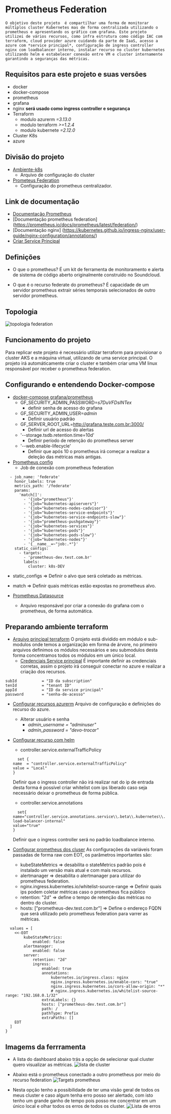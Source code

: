 # Prometheus Federation
    O objetivo deste projeto  é compartilhar uma forma de monitorar múltiplos cluster Kubernetes mas de forma centralizada utilizando o prometheus e apresentando os gráfico com grafana. Este projeto utilizei de vários recursos, como infra estrutura como código IAC com terraform, cloud provider azure cuidando da parte de IaaS, acesso a azure com *service principal*, configuração de ingress controller nginx com loadbalancer interno, instalar recurso no cluster kubernetes utilizando helm e estabelecer conexão entre VM e cluster internamente garantindo a seguranças das métricas.


## Requisitos para este projeto e suas versões
* docker
* docker-compose
* prometheus
* grafana
* nginx **será usado como ingress controller e segurança**
* Terraform
    * modulo azurerm *=3.13.0*
    * modulo terraform *>=1.2.4*
    * modulo kubernete *=2.12.0*
* Cluster K8s
* azure 
## Divisão do projeto
- [Ambiente-k8s](./ambiente-k8s/)
    - Arquivo de configuração do cluster
- [Prometeus Federation](./prometheus-federation/)
    - Configuração do prometheus centralizador.
## Link de documentação
* [Documentação Prometheus](https://prometheus.io/docs/introduction/overview/)
* [Documentação prometheus federation] (https://prometheus.io/docs/prometheus/latest/federation/)
* [Documentação nginx] (https://kubernetes.github.io/ingress-nginx/user-guide/nginx-configuration/annotations/)
* [Criar Service Principal](https://docs.microsoft.com/en-us/azure/active-directory/develop/app-objects-and-service-principals)

## Definições
* O que o prometheus?
É um kit de ferramenta de monitoramento e alerta de sistema de código  aberto originalmente construído no Soundcloud.

* O que é o recurso federate do prometheus?
É capacidade de um servidor prometheus extrair séries temporais selecionados de outro servidor prometheus.

## Topologia
![topologia federation](./picture/prometheus-federation.drawio.png)


## Funcionamento do projeto

Para replicar este projeto é necessário utilizar terraform para provisionar o cluster AKS e a máquina virtual, utilizando de uma service principal. O projeto irá automáticamente criar o cluster e também criar uma VM linux  responsável por receber o prometheus federation.

## Configurando e entendendo Docker-compose

- [docker-compose grafana/prometheus](./prometheus-federation/docker-compose.yaml)
    - GF_SECURITY_ADMIN_PASSWORD=*s7DuVFDsINTex* 
        - definir senha de acesso do grafana 
    - GF_SECURITY_ADMIN_USER=*admin*
        - Definir usuário padrão
    - GF_SERVER_ROOT_URL=http://grafana.teste.com.br:3000/
        - Definir url de acesso do alertas
    - '--storage.tsdb.retention.time=10d'
        - Definir período de retenção do prometheus server
    - '--web.enable-lifecycle'
        - Definir que após 10 o prometheus irá começar a realizar a deleção das métricas mais antigas.
- [Prometheus config](./prometheus-federation/prometheus.yaml)
    - Job de conexão com prometheus federation
```
  - job_name: 'federate'
    honor_labels: true
    metrics_path: '/federate'
    params:
      'match[]':
        - '{job="prometheus"}'
        - '{job="kubernetes-apiservers"}'
        - '{job="kubernetes-nodes-cadvisor"}'
        - '{job="kubernetes-service-endpoints"}'
        - '{job="kubernetes-service-endpoints-slow"}'
        - '{job="prometheus-pushgateway"}'
        - '{job="kubernetes-services"}'
        - '{job="kubernetes-pods"}'
        - '{job="kubernetes-pods-slow"}'
        - '{job="kubernetes-nodes"}'
        - '{__name__=~"job:.*"}'
    static_configs:
      - targets:
        - 'prometheus-dev.test.com.br'
        labels:
          cluster: k8s-DEV 
```
- static_configs => Definir o alvo que será coletado as métricas.
- match => Definir quais métricas estão expostas no prometheus alvo.

- [Prometheus Datasource](./prometheus-federation/prometheus_ds.yaml)
    - Arquivo responsável por criar a conexão do grafana com o prometheus, de forma automática.

## Preparando ambiente terraform
- [Arquivo principal terraform](./ambiente-k8s/main.tf)
O projeto está dividido em módulo e sub-modulos onde temos a organização em forma de árvore, no primeiro arquivos definimos os módulos necessários e seu submodulos desta forma concentramos todos os módulos em um único local.
    - [Credenciais Service principal](./ambiente-k8s/terraform.tfvars)
    É importante definir as credenciais corretas, assim o projeto irá conseguir conectar no azure e realizar a criação dos recursos.
```
subId           = "ID da subscription"
tenId           = "tenant ID"
appId           = "ID da service principal"
password        = "senha-de-acesso"
```    

- [Configurar recursos azurerm](./ambiente-k8s/tfmodules/w2-azurerm/main.tf)
    Arquivo de configuração e definições do recurso do azure.
   - Alterar usuário e senha
        - *admin_username      = "adminuser"*
        -  *admin_password      = "devo-trocar"*

- [Configurar recurso com helm](./ambiente-k8s/tfmodules/helm/main.tf)
    - controller.service.externalTrafficPolicy
    ```
      set {
    name  = "controller.service.externalTrafficPolicy"
    value = "Local"
    }
    ```
     Definir que o ingress controller não irá realizar nat do ip de entrada desta forma é possível criar whitelist com ips liberado caso seja necessário deixar o prometheus de forma pública.

    - controller.service.annotations
    ```
      set{
    name="controller.service.annotations.service\\.beta\\.kubernetes\\.io/azure-load-balancer-internal"
    value="true"
  }
    ```
    Definir que o ingress controller será no padrão loadbalance interno.

- [Configurar prometheus dos cluser](./ambiente-k8s/tfmodules/helm/main.tf)
As configurações da variáveis foram passadas de forma raw com EOT, os parâmetros importantes são:
    - kubeStateMetrics => desabilita o stateMetrics padrão pois é instalado um versão mais atual e com mais recursos.
    - alertmanager => desabilita o alertmanager para utilizar do prometheus federation.
    - nginx.ingress.kubernetes.io/whitelist-source-range => Definir quais ips podem coletar métricas caso o prometheus fica público
    - retention: "2d" => define o tempo de retenção das métricas no dentro do cluster.
    - hosts: ["prometheus-dev.test.com.br"] => Define o endereço FQDN que será utilizado pelo prometheus federation para varrer  as métricas.
```
  values = [
    <<-EOT
        kubeStateMetrics:
            enabled: false
        alertmanager:
            enabled: false
        server:
            retention: "2d"
            ingress:
                enabled: true
                annotations:
                    kubernetes.io/ingress.class: nginx
                    nginx.ingress.kubernetes.io/enable-cors: "true"
                    nginx.ingress.kubernetes.io/cors-allow-origin: "*"
                    # nginx.ingress.kubernetes.io/whitelist-source-range: "192.168.0.1/32" 
                extraLabels: {}
                hosts: ["prometheus-dev.test.com.br"]
                path: /
                pathType: Prefix
                extraPaths: []
    EOT
  ]
}
```
## Imagems da ferrramenta
- A lista do dashboard abaixo trás a opção de selecionar qual cluster quero visualizar as métricas.
![lista de cluster](./picture/lista-clusters.png)

- Abaixo está o prometheus conectado a outro prometheus por meio do recurso federation
![Targets prometheus](./picture/target-prometheus.png)

- Nesta opção tenho a possibilidade de ter uma visão geral de todos os meus cluster e caso algum  tenha erro posso ser alertado, com isto tenho um grande ganho de tempo pois posso me concentrar em um único local e olhar todos os erros de todos os cluster.
![Lista de erros](./picture/list-erros-por-cluster.png)
